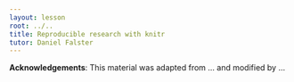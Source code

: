 ```yaml
---
layout: lesson
root: ../..
title: Reproducible research with knitr
tutor: Daniel Falster
---
```



**Acknowledgements**: This material was adapted from ... and modified by ...

